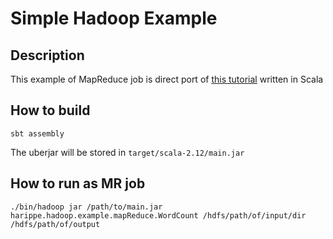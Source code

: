 # Simple Hadoop Example

## Description

This example of MapReduce job is direct port of [this tutorial](https://hadoop.apache.org/docs/stable/hadoop-mapreduce-client/hadoop-mapreduce-client-core/MapReduceTutorial.html) written in Scala

## How to build

```sbt assembly```

The uberjar will be stored in `target/scala-2.12/main.jar`

## How to run as MR job

```
./bin/hadoop jar /path/to/main.jar harippe.hadoop.example.mapReduce.WordCount /hdfs/path/of/input/dir /hdfs/path/of/output
```
